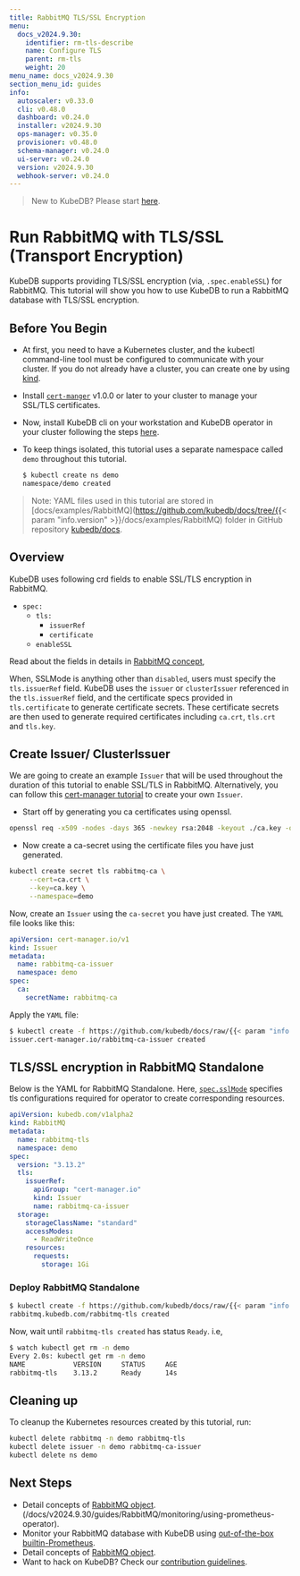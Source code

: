 ```yaml
---
title: RabbitMQ TLS/SSL Encryption
menu:
  docs_v2024.9.30:
    identifier: rm-tls-describe
    name: Configure TLS
    parent: rm-tls
    weight: 20
menu_name: docs_v2024.9.30
section_menu_id: guides
info:
  autoscaler: v0.33.0
  cli: v0.48.0
  dashboard: v0.24.0
  installer: v2024.9.30
  ops-manager: v0.35.0
  provisioner: v0.48.0
  schema-manager: v0.24.0
  ui-server: v0.24.0
  version: v2024.9.30
  webhook-server: v0.24.0
---
```


> New to KubeDB? Please start [here](/docs/v2024.9.30/README).

# Run RabbitMQ with TLS/SSL (Transport Encryption)

KubeDB supports providing TLS/SSL encryption (via, `.spec.enableSSL`) for RabbitMQ. This tutorial will show you how to use KubeDB to run a RabbitMQ database with TLS/SSL encryption.

## Before You Begin

- At first, you need to have a Kubernetes cluster, and the kubectl command-line tool must be configured to communicate with your cluster. If you do not already have a cluster, you can create one by using [kind](https://kind.sigs.k8s.io/docs/user/quick-start/).

- Install [`cert-manger`](https://cert-manager.io/docs/installation/) v1.0.0 or later to your cluster to manage your SSL/TLS certificates.

- Now, install KubeDB cli on your workstation and KubeDB operator in your cluster following the steps [here](/docs/v2024.9.30/setup/README).

- To keep things isolated, this tutorial uses a separate namespace called `demo` throughout this tutorial.

  ```bash
  $ kubectl create ns demo
  namespace/demo created
  ```

> Note: YAML files used in this tutorial are stored in [docs/examples/RabbitMQ](https://github.com/kubedb/docs/tree/{{< param "info.version" >}}/docs/examples/RabbitMQ) folder in GitHub repository [kubedb/docs](https://github.com/kubedb/docs).

## Overview

KubeDB uses following crd fields to enable SSL/TLS encryption in RabbitMQ.

- `spec:`
  - `tls:`
    - `issuerRef`
    - `certificate`
  - `enableSSL`

Read about the fields in details in [RabbitMQ concept](/docs/v2024.9.30/guides/rabbitmq/concepts/rabbitmq),

When, SSLMode is anything other than `disabled`, users must specify the `tls.issuerRef` field. KubeDB uses the `issuer` or `clusterIssuer` referenced in the `tls.issuerRef` field, and the certificate specs provided in `tls.certificate` to generate certificate secrets. These certificate secrets are then used to generate required certificates including `ca.crt`, `tls.crt` and `tls.key`.

## Create Issuer/ ClusterIssuer

We are going to create an example `Issuer` that will be used throughout the duration of this tutorial to enable SSL/TLS in RabbitMQ. Alternatively, you can follow this [cert-manager tutorial](https://cert-manager.io/docs/configuration/ca/) to create your own `Issuer`.

- Start off by generating you ca certificates using openssl.

```bash
openssl req -x509 -nodes -days 365 -newkey rsa:2048 -keyout ./ca.key -out ./ca.crt -subj "/CN=rabbitmq/O=kubedb"
```

- Now create a ca-secret using the certificate files you have just generated.

```bash
kubectl create secret tls rabbitmq-ca \
     --cert=ca.crt \
     --key=ca.key \
     --namespace=demo
```

Now, create an `Issuer` using the `ca-secret` you have just created. The `YAML` file looks like this:

```yaml
apiVersion: cert-manager.io/v1
kind: Issuer
metadata:
  name: rabbitmq-ca-issuer
  namespace: demo
spec:
  ca:
    secretName: rabbitmq-ca
```

Apply the `YAML` file:

```bash
$ kubectl create -f https://github.com/kubedb/docs/raw/{{< param "info.version" >}}/docs/examples/RabbitMQ/tls/issuer.yaml
issuer.cert-manager.io/rabbitmq-ca-issuer created
```

## TLS/SSL encryption in RabbitMQ Standalone

Below is the YAML for RabbitMQ Standalone. Here, [`spec.sslMode`](/docs/v2024.9.30/guides/rabbitmq/concepts/rabbitmq#spectls) specifies tls configurations required for operator to create corresponding resources.

```yaml
apiVersion: kubedb.com/v1alpha2
kind: RabbitMQ
metadata:
  name: rabbitmq-tls
  namespace: demo
spec:
  version: "3.13.2"
  tls:
    issuerRef:
      apiGroup: "cert-manager.io"
      kind: Issuer
      name: rabbitmq-ca-issuer
  storage:
    storageClassName: "standard"
    accessModes:
      - ReadWriteOnce
    resources:
      requests:
        storage: 1Gi
```

### Deploy RabbitMQ Standalone

```bash
$ kubectl create -f https://github.com/kubedb/docs/raw/{{< param "info.version" >}}/docs/examples/rabbitmq/tls/rm-standalone-ssl.yaml
rabbitmq.kubedb.com/rabbitmq-tls created
```

Now, wait until `rabbitmq-tls created` has status `Ready`. i.e,

```bash
$ watch kubectl get rm -n demo
Every 2.0s: kubectl get rm -n demo
NAME            VERSION     STATUS     AGE
rabbitmq-tls    3.13.2      Ready      14s
```

## Cleaning up

To cleanup the Kubernetes resources created by this tutorial, run:

```bash
kubectl delete rabbitmq -n demo rabbitmq-tls
kubectl delete issuer -n demo rabbitmq-ca-issuer
kubectl delete ns demo
```

## Next Steps

- Detail concepts of [RabbitMQ object](/docs/v2024.9.30/guides/rabbitmq/concepts/rabbitmq).
(/docs/v2024.9.30/guides/RabbitMQ/monitoring/using-prometheus-operator).
- Monitor your RabbitMQ database with KubeDB using [out-of-the-box builtin-Prometheus](/docs/v2024.9.30/guides/rabbitmq/monitoring/using-builtin-prometheus).
- Detail concepts of [RabbitMQ object](/docs/v2024.9.30/guides/rabbitmq/concepts/rabbitmq).
- Want to hack on KubeDB? Check our [contribution guidelines](/docs/v2024.9.30/CONTRIBUTING).
